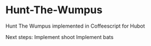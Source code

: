 Hunt-The-Wumpus
===============

Hunt The Wumpus implemented in Coffeescript for Hubot

Next steps:
Implement shoot
Implement bats
